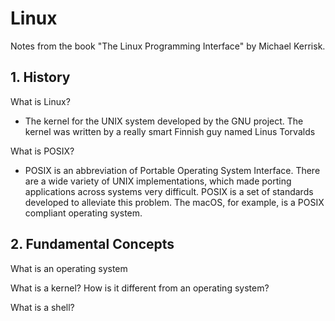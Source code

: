 # Linux

Notes from the book "The Linux Programming Interface" by Michael Kerrisk.

## 1. History
What is Linux?
* The kernel for the UNIX system developed by the GNU project. The kernel was written by a really smart Finnish guy named Linus Torvalds

What is POSIX?
* POSIX is an abbreviation of Portable Operating System Interface. There are a wide variety of UNIX implementations, which made porting applications across systems very difficult. POSIX is a set of standards developed to alleviate this problem. The macOS, for example, is a POSIX compliant operating system.

## 2. Fundamental Concepts

What is an operating system

What is a kernel? How is it different from an operating system?

What is a shell?
